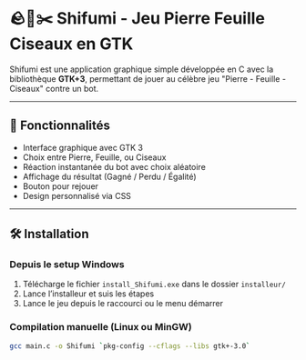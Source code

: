 # 🪨📄✂️ Shifumi - Jeu Pierre Feuille Ciseaux en GTK

Shifumi est une application graphique simple développée en C avec la bibliothèque **GTK+3**, permettant de jouer au célèbre jeu "Pierre - Feuille - Ciseaux" contre un bot.

---

## 🔧 Fonctionnalités

- Interface graphique avec GTK 3
- Choix entre Pierre, Feuille, ou Ciseaux
- Réaction instantanée du bot avec choix aléatoire
- Affichage du résultat (Gagné / Perdu / Égalité)
- Bouton pour rejouer
- Design personnalisé via CSS

---

## 🛠️ Installation

### Depuis le setup Windows

1. Télécharge le fichier `install_Shifumi.exe` dans le dossier `installeur/`
2. Lance l’installeur et suis les étapes
3. Lance le jeu depuis le raccourci ou le menu démarrer

### Compilation manuelle (Linux ou MinGW)

```bash
gcc main.c -o Shifumi `pkg-config --cflags --libs gtk+-3.0`
